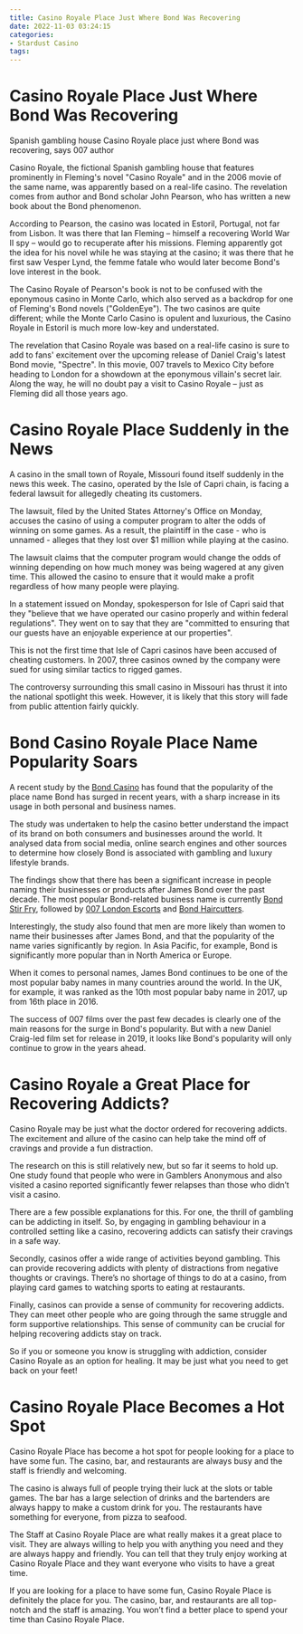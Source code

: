 ```yaml
---
title: Casino Royale Place Just Where Bond Was Recovering
date: 2022-11-03 03:24:15
categories:
- Stardust Casino
tags:
---
```



#  Casino Royale Place Just Where Bond Was Recovering

Spanish gambling house Casino Royale place just where Bond was recovering, says 007 author

Casino Royale, the fictional Spanish gambling house that features prominently in Fleming's novel "Casino Royale" and in the 2006 movie of the same name, was apparently based on a real-life casino. The revelation comes from author and Bond scholar John Pearson, who has written a new book about the Bond phenomenon.

According to Pearson, the casino was located in Estoril, Portugal, not far from Lisbon. It was there that Ian Fleming – himself a recovering World War II spy – would go to recuperate after his missions. Fleming apparently got the idea for his novel while he was staying at the casino; it was there that he first saw Vesper Lynd, the femme fatale who would later become Bond's love interest in the book.

The Casino Royale of Pearson's book is not to be confused with the eponymous casino in Monte Carlo, which also served as a backdrop for one of Fleming's Bond novels ("GoldenEye"). The two casinos are quite different; while the Monte Carlo Casino is opulent and luxurious, the Casino Royale in Estoril is much more low-key and understated.

The revelation that Casino Royale was based on a real-life casino is sure to add to fans' excitement over the upcoming release of Daniel Craig's latest Bond movie, "Spectre". In this movie, 007 travels to Mexico City before heading to London for a showdown at the eponymous villain's secret lair. Along the way, he will no doubt pay a visit to Casino Royale – just as Fleming did all those years ago.

#  Casino Royale Place Suddenly in the News

A casino in the small town of Royale, Missouri found itself suddenly in the news this week. The casino, operated by the Isle of Capri chain, is facing a federal lawsuit for allegedly cheating its customers.

The lawsuit, filed by the United States Attorney's Office on Monday, accuses the casino of using a computer program to alter the odds of winning on some games. As a result, the plaintiff in the case - who is unnamed - alleges that they lost over $1 million while playing at the casino.

The lawsuit claims that the computer program would change the odds of winning depending on how much money was being wagered at any given time. This allowed the casino to ensure that it would make a profit regardless of how many people were playing.

In a statement issued on Monday, spokesperson for Isle of Capri said that they "believe that we have operated our casino properly and within federal regulations". They went on to say that they are "committed to ensuring that our guests have an enjoyable experience at our properties".

This is not the first time that Isle of Capri casinos have been accused of cheating customers. In 2007, three casinos owned by the company were sued for using similar tactics to rigged games.

The controversy surrounding this small casino in Missouri has thrust it into the national spotlight this week. However, it is likely that this story will fade from public attention fairly quickly.

#  Bond Casino Royale Place Name Popularity Soars

A recent study by the <a href="https://www.bond.casino">Bond Casino</a> has found that the popularity of the place name Bond has surged in recent years, with a sharp increase in its usage in both personal and business names.

The study was undertaken to help the casino better understand the impact of its brand on both consumers and businesses around the world. It analysed data from social media, online search engines and other sources to determine how closely Bond is associated with gambling and luxury lifestyle brands.

The findings show that there has been a significant increase in people naming their businesses or products after James Bond over the past decade. The most popular Bond-related business name is currently <a href="https://www.bondstirfry.com/">Bond Stir Fry</a>, followed by <a href="https://www.007londonescorts.com/">007 London Escorts</a> and <a href="https://www.bondhaircutters.com/">Bond Haircutters</a>.

Interestingly, the study also found that men are more likely than women to name their businesses after James Bond, and that the popularity of the name varies significantly by region. In Asia Pacific, for example, Bond is significantly more popular than in North America or Europe.

When it comes to personal names, James Bond continues to be one of the most popular baby names in many countries around the world. In the UK, for example, it was ranked as the 10th most popular baby name in 2017, up from 16th place in 2016.

The success of 007 films over the past few decades is clearly one of the main reasons for the surge in Bond's popularity. But with a new Daniel Craig-led film set for release in 2019, it looks like Bond's popularity will only continue to grow in the years ahead.

#  Casino Royale a Great Place for Recovering Addicts?

Casino Royale may be just what the doctor ordered for recovering addicts. The excitement and allure of the casino can help take the mind off of cravings and provide a fun distraction.

The research on this is still relatively new, but so far it seems to hold up. One study found that people who were in Gamblers Anonymous and also visited a casino reported significantly fewer relapses than those who didn’t visit a casino.

There are a few possible explanations for this. For one, the thrill of gambling can be addicting in itself. So, by engaging in gambling behaviour in a controlled setting like a casino, recovering addicts can satisfy their cravings in a safe way.

Secondly, casinos offer a wide range of activities beyond gambling. This can provide recovering addicts with plenty of distractions from negative thoughts or cravings. There’s no shortage of things to do at a casino, from playing card games to watching sports to eating at restaurants.

Finally, casinos can provide a sense of community for recovering addicts. They can meet other people who are going through the same struggle and form supportive relationships. This sense of community can be crucial for helping recovering addicts stay on track.

So if you or someone you know is struggling with addiction, consider Casino Royale as an option for healing. It may be just what you need to get back on your feet!

#  Casino Royale Place Becomes a Hot Spot

Casino Royale Place has become a hot spot for people looking for a place to have some fun. The casino, bar, and restaurants are always busy and the staff is friendly and welcoming.

The casino is always full of people trying their luck at the slots or table games. The bar has a large selection of drinks and the bartenders are always happy to make a custom drink for you. The restaurants have something for everyone, from pizza to seafood.

The Staff at Casino Royale Place are what really makes it a great place to visit. They are always willing to help you with anything you need and they are always happy and friendly. You can tell that they truly enjoy working at Casino Royale Place and they want everyone who visits to have a great time.

If you are looking for a place to have some fun, Casino Royale Place is definitely the place for you. The casino, bar, and restaurants are all top-notch and the staff is amazing. You won’t find a better place to spend your time than Casino Royale Place.